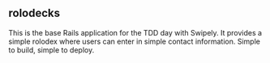 ## rolodecks

This is the base Rails application for the TDD day with Swipely. It provides a simple rolodex where users can enter in simple contact information. Simple to build, simple to deploy.
